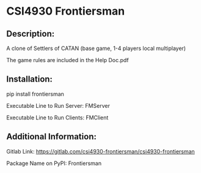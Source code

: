 # CSI4930 Frontiersman

## Description:

A clone of Settlers of CATAN (base game, 1-4 players local multiplayer)

The game rules are included in the Help Doc.pdf

## Installation:
pip install frontiersman

Executable Line to Run Server: FMServer

Executable Line to Run Clients: FMClient

## Additional Information:

Gitlab Link: https://gitlab.com/csi4930-frontiersman/csi4930-frontiersman

Package Name on PyPI: Frontiersman
